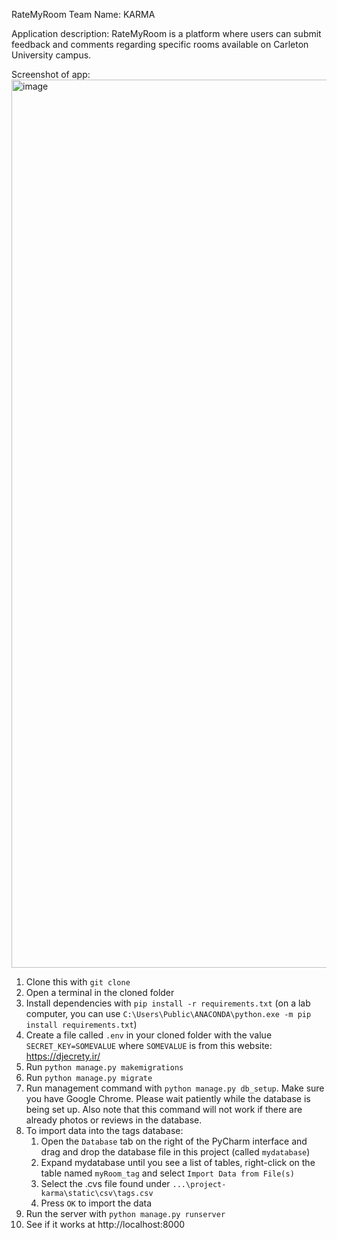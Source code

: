 RateMyRoom
Team Name: KARMA

Application description: RateMyRoom is a platform where users can submit feedback and comments regarding specific rooms available on Carleton University campus.

Screenshot of app:
<img width="1421" alt="image" src="https://github.com/user-attachments/assets/2de0e2c5-e288-40ce-8d12-e12a25a6b51a" />

1) Clone this with `git clone`
2) Open a terminal in the cloned folder
3) Install dependencies with `pip install -r requirements.txt` (on a lab computer, you can use `C:\Users\Public\ANACONDA\python.exe -m pip install requirements.txt`)
4) Create a file called `.env` in your cloned folder with the value `SECRET_KEY=SOMEVALUE` where `SOMEVALUE` is from this website: https://djecrety.ir/
5) Run `python manage.py makemigrations`
6) Run `python manage.py migrate`
6) Run management command with `python manage.py db_setup`. Make sure you have Google Chrome. Please wait patiently while the database is being set up.
Also note that this command will not work if there are already photos or reviews in the database.
6) To import data into the tags database:
   1) Open the `Database` tab on the right of the PyCharm interface and drag and drop the database file in this project (called `mydatabase`)
   2) Expand mydatabase until you see a list of tables, right-click on the table named `myRoom_tag` and select `Import Data from File(s)`
   3) Select the .cvs file found under `...\project-karma\static\csv\tags.csv`
   4) Press `OK` to import the data
7) Run the server with `python manage.py runserver`
8) See if it works at http://localhost:8000
